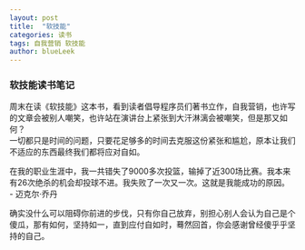 ```yaml
---
layout: post
title:  "软技能"
categories: 读书
tags: 自我营销 软技能
author: blueLeek
---
```


### 软技能读书笔记
周末在读《软技能》这本书，看到读者倡导程序员们著书立作，自我营销，也许写的文章会被别人嘲笑，也许站在演讲台上紧张到大汗淋漓会被嘲笑，但是那又如何？<br/>
一切都只是时间的问题，只要花足够多的时间去克服这份紧张和尴尬，原本让我们不适应的东西最终我们都将应对自如。





  在我的职业生涯中，我一共错失了9000多次投篮，输掉了近300场比赛。我本来有26次绝杀的机会却投球不进。我失败了一次又一次。这就是我能成功的原因。<br/>
                                                                                                          - 迈克尔·乔丹
                                                                                                          
确实没什么可以阻碍你前进的步伐，只有你自己放弃，别担心别人会认为自己是个傻瓜，那有如何，坚持如一，直到应付自如时，蓦然回首，你会感谢曾经傻乎乎坚持的自己。                                                              
